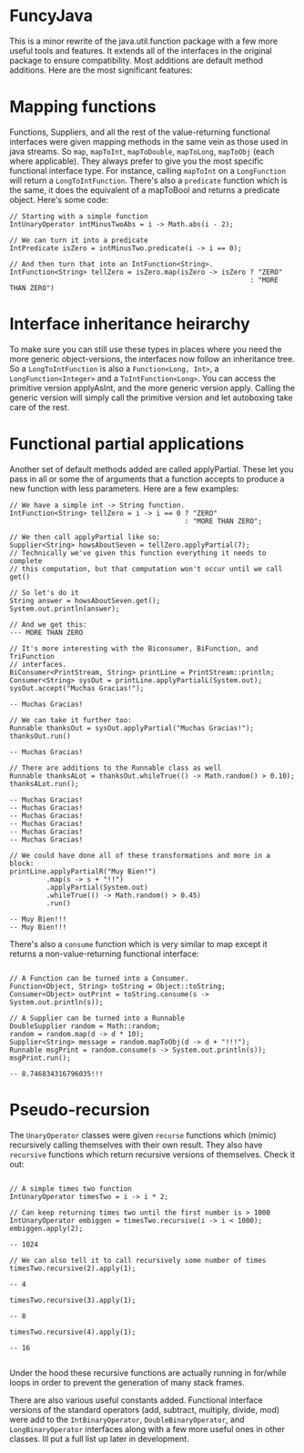 # FuncyJava

This is a minor rewrite of the java.util.function package with a few more useful
tools and features. It extends all of the interfaces in the original package to 
ensure compatibility. Most additions are default method additions. Here are the 
most significant features:

# Mapping functions

Functions, Suppliers, and all the rest of the value-returning functional
interfaces were given mapping methods in the same vein as those used in java 
streams. So `map`, `mapToInt`, `mapToDouble`, `mapToLong`, `mapToObj` (each 
where applicable). They always prefer to give you the most specific functional
interface type. For instance, calling `mapToInt` on a `LongFunction` will return
a `LongToIntFunction`. There's also a `predicate` function which is the same, it 
does the equivalent of a mapToBool and returns a predicate object. Here's some
code:

```
// Starting with a simple function
IntUnaryOperator intMinusTwoAbs = i -> Math.abs(i - 2);

// We can turn it into a predicate
IntPredicate isZero = intMinusTwo.predicate(i -> i == 0);

// And then turn that into an IntFunction<String>.
IntFunction<String> tellZero = isZero.map(isZero -> isZero ? "ZERO" 
                                                           : "MORE THAN ZERO")

```

# Interface inheritance heirarchy

To make sure you can still use these types in places where you need the more
generic object-versions, the interfaces now follow an inheritance tree. So
a `LongToIntFunction` is also a `Function<Long, Int>`, a `LongFunction<Integer>`
and a `ToIntFunction<Long>`. You can access the primitive version applyAsInt,
and the more generic version apply. Calling the generic version will simply call
the primitive version and let autoboxing take care of the rest.

# Functional partial applications

Another set of default methods added are called applyPartial. These let you pass
in all or some the of arguments that a function accepts to produce a new
function with less parameters. Here are a few examples:

```
// We have a simple int -> String function.
IntFunction<String> tellZero = i -> i == 0 ? "ZERO" 
                                           : "MORE THAN ZERO";

// We then call applyPartial like so:
Supplier<String> howsAboutSeven = tellZero.applyPartial(7);
// Technically we've given this function everything it needs to complete
// this computation, but that computation won't occur until we call get()

// So let's do it
String answer = howsAboutSeven.get();
System.out.println(answer);

// And we get this:
--- MORE THAN ZERO

// It's more interesting with the Biconsumer, BiFunction, and TriFunction 
// interfaces.
BiConsumer<PrintStream, String> printLine = PrintStream::println;
Consumer<String> sysOut = printLine.applyPartialL(System.out);
sysOut.accept("Muchas Gracias!");

-- Muchas Gracias!

// We can take it further too:
Runnable thanksOut = sysOut.applyPartial("Muchas Gracias!");
thanksOut.run()

-- Muchas Gracias!

// There are additions to the Runnable class as well
Runnable thanksALot = thanksOut.whileTrue(() -> Math.random() > 0.10);
thanksALot.run();

-- Muchas Gracias!
-- Muchas Gracias!
-- Muchas Gracias!
-- Muchas Gracias!
-- Muchas Gracias!
-- Muchas Gracias!

// We could have done all of these transformations and more in a block:
printLine.applyPartialR("Muy Bien!")
         .map(s -> s + "!!")
         .applyPartial(System.out)
         .whileTrue(() -> Math.random() > 0.45)
         .run()

-- Muy Bien!!!
-- Muy Bien!!!

```

There's also a `consume` function which is very similar to map except it returns
a non-value-returning functional interface:

```

// A Function can be turned into a Consumer.
Function<Object, String> toString = Object::toString;
Consumer<Object> outPrint = toString.consume(s -> System.out.println(s));

// A Supplier can be turned into a Runnable
DoubleSupplier random = Math::random;
random = random.map(d -> d * 10);
Supplier<String> message = random.mapToObj(d -> d + "!!!");
Runnable msgPrint = random.consume(s -> System.out.println(s));
msgPrint.run();

-- 8.746834316796035!!!
```

# Pseudo-recursion

The `UnaryOperator` classes were given `recurse` functions which (mimic)
recursively calling themselves with their own result. They also have `recursive`
functions which return recursive versions of themselves. Check it out:

```

// A simple times two function
IntUnaryOperator timesTwo = i -> i * 2;

// Can keep returning times two until the first number is > 1000
IntUnaryOperator embiggen = timesTwo.recursive(i -> i < 1000);
embiggen.apply(2);

-- 1024

// We can also tell it to call recursively some number of times
timesTwo.recursive(2).apply(1);

-- 4

timesTwo.recursive(3).apply(1);

-- 8

timesTwo.recursive(4).apply(1);

-- 16


```

Under the hood these recursive functions are actually running in for/while
loops in order to prevent the generation of many stack frames.

There are also various useful constants added. Functional interface versions of
the standard operators (add, subtract, multiply, divide, mod) were add to the
`IntBinaryOperator`, `DoubleBinaryOperator`, and `LongBinaryOperator` interfaces
along with a few more useful ones in other classes. Ill put a full list up later
in development.
